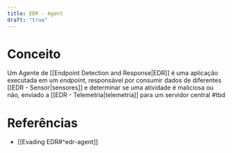 ```yaml
---
title: EDR - Agent
draft: "true"
---
```

# Conceito

Um Agente de [[Endpoint Detection and Response|EDR]] é uma aplicação executada em um *endpoint*, responsável por consumir dados de diferentes [[EDR - Sensor|sensores]] e determinar se uma atividade é maliciosa ou não, enviado a [[EDR - Telemetria|telemetria]] para um servidor central #tbd

# Referências

- [[Evading EDR#^edr-agent]]